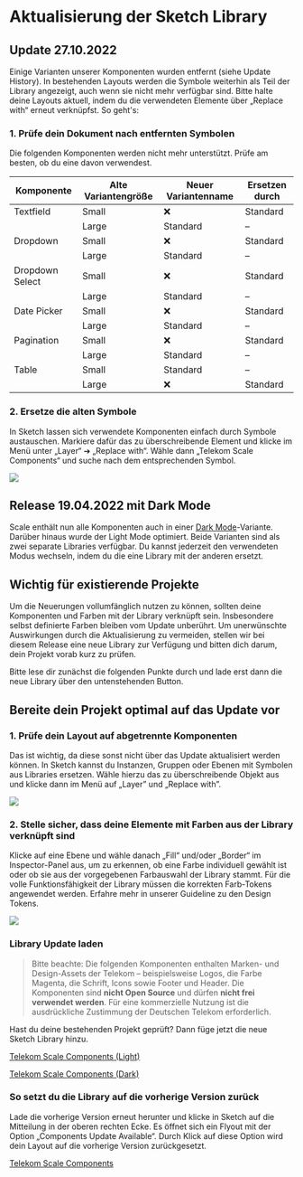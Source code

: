# Aktualisierung der Sketch Library

## Update 27.10.2022

Einige Varianten unserer Komponenten wurden entfernt (siehe Update History). In bestehenden Layouts werden die Symbole weiterhin als Teil der Library angezeigt, auch wenn sie nicht mehr verfügbar sind. Bitte halte deine Layouts aktuell, indem du die verwendeten Elemente über „Replace with“ erneut verknüpfst. So geht's:

### 1. Prüfe dein Dokument nach entfernten Symbolen

Die folgenden Komponenten werden nicht mehr unterstützt. Prüfe am besten, ob du eine davon verwendest.

| Komponente      | Alte Variantengröße | Neuer Variantenname | Ersetzen durch |
| --------------- | ------------------- | ------------------- | -------------- |
| Textfield       | Small               | ❌                  | Standard       |
|                 | Large               | Standard            | –              |
| Dropdown        | Small               | ❌                  | Standard       |
|                 | Large               | Standard            | –              |
| Dropdown Select | Small               | ❌                  | Standard       |
|                 | Large               | Standard            | –              |
| Date Picker     | Small               | ❌                  | Standard       |
|                 | Large               | Standard            | –              |
| Pagination      | Small               | ❌                  | Standard       |
|                 | Large               | Standard            | –              |
| Table           | Small               | Standard            | –              |
|                 | Large               | ❌                  | Standard       |

### 2. Ersetze die alten Symbole

In Sketch lassen sich verwendete Komponenten einfach durch Symbole austauschen. Markiere dafür das zu überschreibende Element und klicke im Menü unter „Layer“ ➔ „Replace with“. Wähle dann „Telekom Scale Components“ und suche nach dem entsprechenden Symbol.

<img src="assets/replace-component-de.png"  />

## Release 19.04.2022 mit Dark Mode

Scale enthält nun alle Komponenten auch in einer [Dark Mode](./?path=/docs/guidelines-light-and-dark-mode--page)-Variante. Darüber hinaus wurde der Light Mode optimiert. Beide Varianten sind als zwei separate Libraries verfügbar. Du kannst jederzeit den verwendeten Modus wechseln, indem du die eine Library mit der anderen ersetzt.

## Wichtig für existierende Projekte

Um die Neuerungen vollumfänglich nutzen zu können, sollten deine Komponenten und Farben mit der Library verknüpft sein. Insbesondere selbst definierte Farben bleiben vom Update unberührt. Um unerwünschte Auswirkungen durch die Aktualisierung zu vermeiden, stellen wir bei diesem Release eine neue Library zur Verfügung und bitten dich darum, dein Projekt vorab kurz zu prüfen.

Bitte lese dir zunächst die folgenden Punkte durch und lade erst dann die neue Library über den untenstehenden Button.

## Bereite dein Projekt optimal auf das Update vor

### 1. Prüfe dein Layout auf abgetrennte Komponenten

Das ist wichtig, da diese sonst nicht über das Update aktualisiert werden können. In Sketch kannst du Instanzen, Gruppen oder Ebenen mit Symbolen aus Libraries ersetzen. Wähle hierzu das zu überschreibende Objekt aus und klicke dann im Menü auf „Layer” und „Replace with”.

<img src="assets/replace-component-de.png"  />

### 2. Stelle sicher, dass deine Elemente mit Farben aus der Library verknüpft sind

Klicke auf eine Ebene und wähle danach „Fill“ und/oder „Border“ im Inspector-Panel aus, um zu erkennen, ob eine Farbe individuell gewählt ist oder ob sie aus der vorgegebenen Farbauswahl der Library stammt. Für die volle Funktionsfähigkeit der Library müssen die korrekten Farb-Tokens angewendet werden. Erfahre mehr in unserer Guideline zu den Design Tokens.

<img src="assets/choose-color-token-de.png"  />

### Library Update laden

> Bitte beachte: Die folgenden Komponenten enthalten Marken- und Design-Assets der Telekom – beispielsweise Logos, die Farbe Magenta, die Schrift, Icons sowie Footer und Header. Die Komponenten sind **nicht Open Source** und dürfen **nicht frei verwendet werden**. Für eine kommerzielle Nutzung ist die ausdrückliche Zustimmung der Deutschen Telekom erforderlich.

Hast du deine bestehenden Projekt geprüft? Dann füge jetzt die neue Sketch Library hinzu.

<p><a href="sketch://add-library?url=https%3A%2F%2Fwww.brand-design.telekom.com%2Fsketch-light.rss" rel="nofollow" class="matomo_download">Telekom Scale Components (Light)</a></p>

<p><a href="sketch://add-library?url=https%3A%2F%2Fwww.brand-design.telekom.com%2Fsketch-dark.rss" rel="nofollow" class="matomo_download">Telekom Scale Components (Dark)</a></p>

### So setzt du die Library auf die vorherige Version zurück

Lade die vorherige Version erneut herunter und klicke in Sketch auf die Mitteilung in der oberen rechten Ecke. Es öffnet sich ein Flyout mit der Option „Components Update Available“. Durch Klick auf diese Option wird dein Layout auf die vorherige Version zurückgesetzt.

<p><a href="sketch://add-library?url=https%3A%2F%2Fwww.brand-design.telekom.com%2Fsketch.rss" rel="nofollow" class="matomo_download">Telekom Scale Components</a></p>
